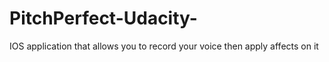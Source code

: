 # PitchPerfect-Udacity-
IOS application that allows you to record your voice then apply affects on it
